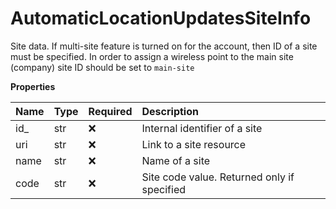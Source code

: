 # AutomaticLocationUpdatesSiteInfo

Site data. If multi-site feature is turned on for the account, then ID of a site must be specified. In order to assign a wireless point to the main site (company) site ID should be set to `main-site`

**Properties**

| Name | Type | Required | Description                                 |
| :--- | :--- | :------- | :------------------------------------------ |
| id\_ | str  | ❌       | Internal identifier of a site               |
| uri  | str  | ❌       | Link to a site resource                     |
| name | str  | ❌       | Name of a site                              |
| code | str  | ❌       | Site code value. Returned only if specified |

<!-- This file was generated by liblab | https://liblab.com/ -->
